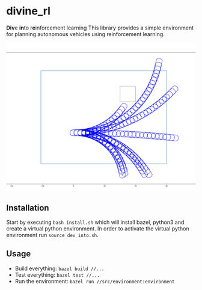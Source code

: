 # divine_rl
**Div**e **in**to r**e**inforcement learning
This library provides a simple environment for planning autonomous vehicles using reinforcement learning.

![Simple World](docs/images/env.png "Simple World")

## Installation
Start by executing `bash install.sh` which will install bazel, python3 and create a virtual python environment.
In order to activate the virtual python environment run `source dev_into.sh`.

## Usage
* Build everything: `bazel build //...`
* Test everything: `bazel test //...`
* Run the environment: `bazel run //src/environment:environment`
